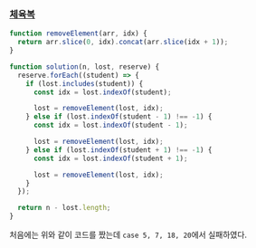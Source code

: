 ### [체육복](https://programmers.co.kr/learn/courses/30/lessons/42862)

```js
function removeElement(arr, idx) {
  return arr.slice(0, idx).concat(arr.slice(idx + 1));
}

function solution(n, lost, reserve) {
  reserve.forEach((student) => {
    if (lost.includes(student)) {
      const idx = lost.indexOf(student);

      lost = removeElement(lost, idx);
    } else if (lost.indexOf(student - 1) !== -1) {
      const idx = lost.indexOf(student - 1);

      lost = removeElement(lost, idx);
    } else if (lost.indexOf(student + 1) !== -1) {
      const idx = lost.indexOf(student + 1);

      lost = removeElement(lost, idx);
    }
  });

  return n - lost.length;
}
```

처음에는 위와 같이 코드를 짰는데 `case 5, 7, 18, 20`에서 실패하였다.

